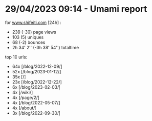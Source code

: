 # 29/04/2023 09:14 - Umami report
for www.shifeiti.com [24h] :

 - 239 (-30) page views
 - 103 (5) uniques
 - 68 (-2) bounces
 - 2h 34' 2'' (-3h 38' 54'') totaltime


top 10 urls:
 - 64x [/blog/2022-12-09/]
 - 52x [/blog/2023-01-12/]
 - 35x [/]
 - 23x [/blog/2022-12-22/]
 - 6x [/blog/2023-02-03/]
 - 4x [/wiki/]
 - 4x [/page/2/]
 - 4x [/blog/2022-05-07/]
 - 4x [/about/]
 - 3x [/blog/2022-09-30/]



